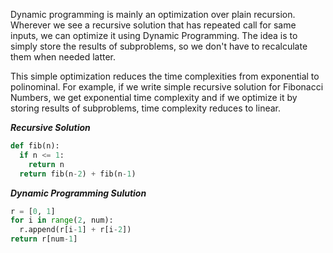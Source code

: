 Dynamic programming is mainly an optimization over plain recursion. 
Wherever we see a recursive solution that has repeated call for same inputs, 
we can optimize it using Dynamic Programming.
The idea is to simply store the results of subproblems, 
so we don't have to recalculate them when needed latter.

This simple optimization reduces the time complexities from exponential to polinominal.
For example, if we write simple recursive solution for Fibonacci Numbers, 
we get exponential time complexity and if we optimize it by storing results of subproblems, 
time complexity reduces to linear.

___Recursive Solution___
```python
def fib(n):
  if n <= 1:
    return n
  return fib(n-2) + fib(n-1)
```

___Dynamic Programming Sulution___
```python
r = [0, 1]
for i in range(2, num):
  r.append(r[i-1] + r[i-2])
return r[num-1]
```
